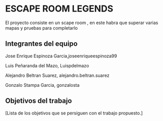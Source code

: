 # ESCAPE ROOM LEGENDS

El proyecto consiste en un scape room , en este habra que superar varias mapas y pruebas para completarlo

## Integrantes del equipo

Jose Enrique Espinoza Garcia,joseenriqueespinoza99

Luis Peñaranda del Mazo, Luispdelmazo

Alejandro Beltran Suarez, alejandro.beltran.suarez

Gonzalo Stampa Garcia, gonzalosta

## Objetivos del trabajo

[Lista de los objetivos que se persiguen con el trabajo propuesto.]
